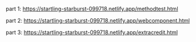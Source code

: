 part 1:
https://startling-starburst-099718.netlify.app/methodtest.html

part 2:
https://startling-starburst-099718.netlify.app/webcomponent.html

part 3:
https://startling-starburst-099718.netlify.app/extracredit.html
